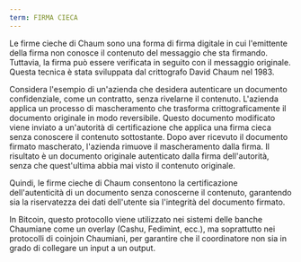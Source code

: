 ```yaml
---
term: FIRMA CIECA
---
```


Le firme cieche di Chaum sono una forma di firma digitale in cui l'emittente della firma non conosce il contenuto del messaggio che sta firmando. Tuttavia, la firma può essere verificata in seguito con il messaggio originale. Questa tecnica è stata sviluppata dal crittografo David Chaum nel 1983.

Considera l'esempio di un'azienda che desidera autenticare un documento confidenziale, come un contratto, senza rivelarne il contenuto. L'azienda applica un processo di mascheramento che trasforma crittograficamente il documento originale in modo reversibile. Questo documento modificato viene inviato a un'autorità di certificazione che applica una firma cieca senza conoscere il contenuto sottostante. Dopo aver ricevuto il documento firmato mascherato, l'azienda rimuove il mascheramento dalla firma. Il risultato è un documento originale autenticato dalla firma dell'autorità, senza che quest'ultima abbia mai visto il contenuto originale.

Quindi, le firme cieche di Chaum consentono la certificazione dell'autenticità di un documento senza conoscerne il contenuto, garantendo sia la riservatezza dei dati dell'utente sia l'integrità del documento firmato.

In Bitcoin, questo protocollo viene utilizzato nei sistemi delle banche Chaumiane come un overlay (Cashu, Fedimint, ecc.), ma soprattutto nei protocolli di coinjoin Chaumiani, per garantire che il coordinatore non sia in grado di collegare un input a un output.